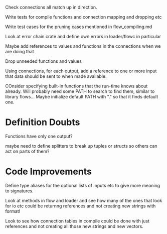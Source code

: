 
Check connections all match up in direction.

Write tests for compile functions and connection mapping and dropping etc

Write test cases for the pruning cases mentioned in flow_compiling.md

Look at error chain crate and define own errors in loader/flowc in particular

Maybe add references to values and functions in the connections when we are doing that

Drop unneeded functions and values

Using connections, for each output, add a reference to one or more input that data should be sent to when made available.

COnsider specifying built-in functions that the run-time knows about already.
Will probably need some PATH to search to find them, similar to library flows...
Maybe initialize default PATH with "." so that it finds default one.

Definition Doubts
=================
Functions have only one output?

maybe need to define splitters to break up tuples or structs so others can act on
parts of them?

Code Improvements
=================
Define type aliases for the optional lists of inputs etc to give more meaning to signatures.

Look at methods in flow and loader and see how many of the ones that look for io etc
could be returnng references and not creating new strings with format!

Look to see how connection tables in compile could be done with just references and not creating
all those new strings and new vectors.